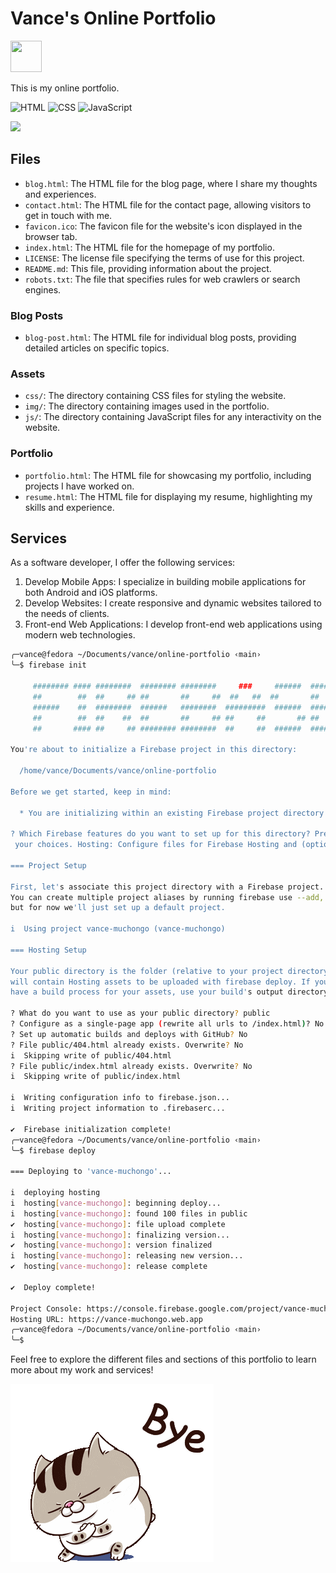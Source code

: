 # Vance's Online Portfolio
<img src="https://fonts.gstatic.com/s/e/notoemoji/latest/1f47b/512.gif" width="50" height="50">

This is my online portfolio.

![HTML](https://img.shields.io/badge/HTML-239120?style=for-the-badge&logo=html5&logoColor=white)
![CSS](https://img.shields.io/badge/CSS-239120?&style=for-the-badge&logo=css3&logoColor=white)
![JavaScript](https://img.shields.io/badge/JavaScript-F7DF1E?style=for-the-badge&logo=javascript&logoColor=black)

<img src="https://readme-jokes.vercel.app/api?bgColor=%cobalt&textColor=%2306d6a0&aColor=%2306d6a0&borderColor=%2306d6a0">

## Files

- `blog.html`: The HTML file for the blog page, where I share my thoughts and experiences.
- `contact.html`: The HTML file for the contact page, allowing visitors to get in touch with me.
- `favicon.ico`: The favicon file for the website's icon displayed in the browser tab.
- `index.html`: The HTML file for the homepage of my portfolio.
- `LICENSE`: The license file specifying the terms of use for this project.
- `README.md`: This file, providing information about the project.
- `robots.txt`: The file that specifies rules for web crawlers or search engines.

### Blog Posts

- `blog-post.html`: The HTML file for individual blog posts, providing detailed articles on specific topics.

### Assets

- `css/`: The directory containing CSS files for styling the website.
- `img/`: The directory containing images used in the portfolio.
- `js/`: The directory containing JavaScript files for any interactivity on the website.

### Portfolio

- `portfolio.html`: The HTML file for showcasing my portfolio, including projects I have worked on.
- `resume.html`: The HTML file for displaying my resume, highlighting my skills and experience.

## Services

As a software developer, I offer the following services:

1. Develop Mobile Apps: I specialize in building mobile applications for both Android and iOS platforms.
2. Develop Websites: I create responsive and dynamic websites tailored to the needs of clients.
3. Front-end Web Applications: I develop front-end web applications using modern web technologies.

```bash
╭─vance@fedora ~/Documents/vance/online-portfolio ‹main› 
╰─$ firebase init                              

     ######## #### ########  ######## ########     ###     ######  ########
     ##        ##  ##     ## ##       ##     ##  ##   ##  ##       ##
     ######    ##  ########  ######   ########  #########  ######  ######
     ##        ##  ##    ##  ##       ##     ## ##     ##       ## ##
     ##       #### ##     ## ######## ########  ##     ##  ######  ########

You're about to initialize a Firebase project in this directory:

  /home/vance/Documents/vance/online-portfolio

Before we get started, keep in mind:

  * You are initializing within an existing Firebase project directory

? Which Firebase features do you want to set up for this directory? Press Space to select features, then Enter to confirm
 your choices. Hosting: Configure files for Firebase Hosting and (optionally) set up GitHub Action deploys

=== Project Setup

First, let's associate this project directory with a Firebase project.
You can create multiple project aliases by running firebase use --add, 
but for now we'll just set up a default project.

i  Using project vance-muchongo (vance-muchongo)

=== Hosting Setup

Your public directory is the folder (relative to your project directory) that
will contain Hosting assets to be uploaded with firebase deploy. If you
have a build process for your assets, use your build's output directory.

? What do you want to use as your public directory? public
? Configure as a single-page app (rewrite all urls to /index.html)? No
? Set up automatic builds and deploys with GitHub? No
? File public/404.html already exists. Overwrite? No
i  Skipping write of public/404.html
? File public/index.html already exists. Overwrite? No
i  Skipping write of public/index.html

i  Writing configuration info to firebase.json...
i  Writing project information to .firebaserc...

✔  Firebase initialization complete!
╭─vance@fedora ~/Documents/vance/online-portfolio ‹main› 
╰─$ firebase deploy

=== Deploying to 'vance-muchongo'...

i  deploying hosting
i  hosting[vance-muchongo]: beginning deploy...
i  hosting[vance-muchongo]: found 100 files in public
✔  hosting[vance-muchongo]: file upload complete
i  hosting[vance-muchongo]: finalizing version...
✔  hosting[vance-muchongo]: version finalized
i  hosting[vance-muchongo]: releasing new version...
✔  hosting[vance-muchongo]: release complete

✔  Deploy complete!

Project Console: https://console.firebase.google.com/project/vance-muchongo/overview
Hosting URL: https://vance-muchongo.web.app
╭─vance@fedora ~/Documents/vance/online-portfolio ‹main› 
╰─$ 
```


Feel free to explore the different files and sections of this portfolio to learn more about my work and services!

![bye](/img/bye-sticker-goodbye-sticker.gif)
